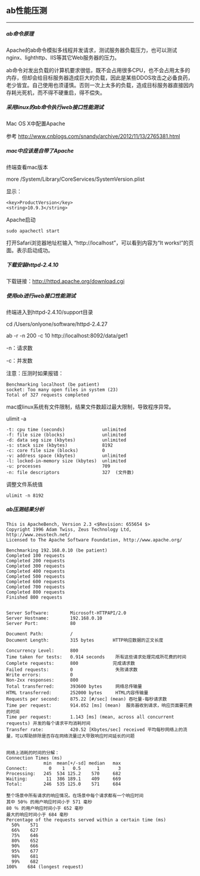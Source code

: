 ## ab性能压测

---

##### ab命令原理 
Apache的ab命令模拟多线程并发请求，测试服务器负载压力，也可以测试nginx、lighthttp、IIS等其它Web服务器的压力。 

ab命令对发出负载的计算机要求很低，既不会占用很多CPU，也不会占用太多的内存，但却会给目标服务器造成巨大的负载，因此是某些DDOS攻击之必备良药，老少皆宜。自己使用也须谨慎。否则一次上太多的负载，造成目标服务器直接因内存耗光死机，而不得不硬重启，得不偿失。

##### 采用linux的ab命令执行web接口性能测试

Mac OS X中配置Apache

参考 http://www.cnblogs.com/snandy/archive/2012/11/13/2765381.html

##### mac中应该是自带了Apache

终端查看mac版本

more /System/Library/CoreServices/SystemVersion.plist

显示：

```
<key>ProductVersion</key>
<string>10.9.3</string>
```
Apache启动

```
sudo apachectl start
```
打开Safari浏览器地址栏输入 “http://localhost”，可以看到内容为“It works!”的页面。表示启动成功。

##### 下载安装httpd-2.4.10

下载链接：http://httpd.apache.org/download.cgi

##### 使用ab进行web接口性能测试

终端进入到httpd-2.4.10/support目录

cd /Users/onlyone/software/httpd-2.4.27

ab -r -n 200 -c 10 http://localhost:8092/data/get1

-n：请求数

-c：并发数

注意：压测时如果报错：

```
Benchmarking localhost (be patient)
socket: Too many open files in system (23)
Total of 327 requests completed
```
mac或linux系统有文件限制，结果文件数超过最大限制，导致程序异常。

 ulimit -a  
 
```
-t: cpu time (seconds)              unlimited
-f: file size (blocks)              unlimited
-d: data seg size (kbytes)          unlimited
-s: stack size (kbytes)             8192
-c: core file size (blocks)         0
-v: address space (kbytes)          unlimited
-l: locked-in-memory size (kbytes)  unlimited
-u: processes                       709
-n: file descriptors                327  (文件数)
```
 
 调整文件系统值
 
 ```
 ulimit -n 8192 
 
 ```
 
##### ab压测结果分析
 
```
This is ApacheBench, Version 2.3 <$Revision: 655654 $> 
Copyright 1996 Adam Twiss, Zeus Technology Ltd, http://www.zeustech.net/ 
Licensed to The Apache Software Foundation, http://www.apache.org/

Benchmarking 192.168.0.10 (be patient) 
Completed 100 requests 
Completed 200 requests 
Completed 300 requests 
Completed 400 requests 
Completed 500 requests 
Completed 600 requests 
Completed 700 requests 
Completed 800 requests 
Finished 800 requests


Server Software:        Microsoft-HTTPAPI/2.0 
Server Hostname:        192.168.0.10 
Server Port:            80

Document Path:          / 
Document Length:        315 bytes       HTTP响应数据的正文长度

Concurrency Level:      800 
Time taken for tests:   0.914 seconds    所有这些请求处理完成所花费的时间 
Complete requests:      800             完成请求数 
Failed requests:        0                失败请求数 
Write errors:           0                
Non-2xx responses:      800 
Total transferred:      393600 bytes     网络总传输量 
HTML transferred:       252000 bytes     HTML内容传输量 
Requests per second:    875.22 [#/sec] (mean) 吞吐量-每秒请求数 
Time per request:       914.052 [ms] (mean)  服务器收到请求，响应页面要花费的时间 
Time per request:       1.143 [ms] (mean, across all concurrent requests) 并发的每个请求平均消耗时间 
Transfer rate:          420.52 [Kbytes/sec] received 平均每秒网络上的流量，可以帮助排除是否存在网络流量过大导致响应时间延长的问题


网络上消耗的时间的分解： 
Connection Times (ms) 
              min  mean[+/-sd] median   max 
Connect:        0    1   0.5      1       3 
Processing:   245  534 125.2    570     682 
Waiting:       11  386 189.1    409     669 
Total:        246  535 125.0    571     684

整个场景中所有请求的响应情况。在场景中每个请求都有一个响应时间 
其中 50％ 的用户响应时间小于 571 毫秒 
80 ％ 的用户响应时间小于 652 毫秒 
最大的响应时间小于 684 毫秒 
Percentage of the requests served within a certain time (ms) 
  50%    571 
  66%    627 
  75%    646 
  80%    652 
  90%    666 
  95%    677 
  98%    681 
  99%    682 
100%    684 (longest request)
```
 